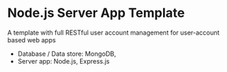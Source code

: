 # Node.js Server App Template

A template with full RESTful user account management for user-account based web apps

- Database / Data store: MongoDB,
- Server app: Node.js, Express.js


